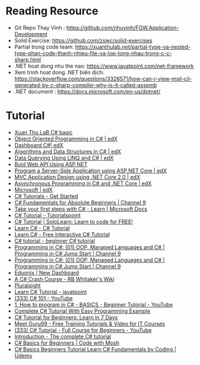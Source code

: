 # Reading Resource
- Git Repo Thay Vinh : https://github.com/nhuvinh/FGW.Application-Development
- Solid Exercise: https://github.com/zsiec/solid-exercises
- Partial trong code team: https://xuanthulab.net/partial-type-va-nested-type-phan-code-thanh-nhieu-file-va-lop-long-nhau-trong-c-c-sharp.html
- .NET hoat dong nhu the nao: https://www.javatpoint.com/net-framework
- Xem trinh hoat dong .NET biên dịch: https://stackoverflow.com/questions/3326571/how-can-i-view-msil-cil-generated-by-c-sharp-compiler-why-is-it-called-assemb
- .NET document : https://docs.microsoft.com/en-us/dotnet/
# Tutorial
- [Xuan Thu LaB C# basic](https://xuanthulab.net/lap-trinh-c-co-ban/)
- [Object Oriented Programming in C# | edX](https://www.edx.org/course/object-oriented-programming-in-c)
- [Dashboard C#| edX](https://courses.edx.org/dashboard)
- [Algorithms and Data Structures in C# | edX](https://www.edx.org/course/algorithms-and-data-structures-in-c)
- [Data Querying Using LINQ and C# | edX](https://www.edx.org/course/data-querying-using-linq-and-c)
- [Buid Web API Using ASP.NET](https://www.edx.org/course/build-web-apis-using-aspnet)
- [Program a Server-Side Application using ASP.NET Core | edX](https://www.edx.org/course/program-a-server-side-application-using-aspnet-cor)
- [MVC Application Design using .NET Core 2.0 | edX](https://www.edx.org/course/mvc-application-design-using-net-core-20)
- [Asynchronous Programming in C# and .NET Core | edX](https://www.edx.org/course/asynchronous-programming-in-c-and-net-core)
- [Microsoft | edX](https://www.edx.org/school/microsoft)
- [C# Tutorials - Get Started](https://www.tutorialsteacher.com/csharp/csharp-tutorials)
- [C# Fundamentals for Absolute Beginners | Channel 9](https://channel9.msdn.com/Series/CSharp-Fundamentals-for-Absolute-Beginners?page=2)
- [Take your first steps with C# - Learn | Microsoft Docs](https://docs.microsoft.com/vi-vn/learn/paths/csharp-first-steps/)
- [C# Tutorial - Tutorialspoint](https://www.tutorialspoint.com/csharp/index.htm)
- [C# Tutorial | SoloLearn: Learn to code for FREE!](https://www.sololearn.com/Course/CSharp/)
- [Learn C# -  C# Tutorial](https://learncs.org/)
- [Learn C# - Free Interactive C# Tutorial](https://www.learncs.org/)
- [C# tutorial - beginner C# tutorial](http://zetcode.com/lang/csharp/)
- [Programming in C#: (01) OOP, Managed Languages and C# | Programming in C# Jump Start | Channel 9](https://channel9.msdn.com/Series/Programming-in-C-Jump-Start/Programming-in-C-01-OOP-Managed-Languages-and-C)
- [Programming in C#: (01) OOP, Managed Languages and C# | Programming in C# Jump Start | Channel 9](http://www.java2s.com/Tutorial/CSharp/CatalogCSharp.htm)
- [Eduonix | New Dashboard](https://www.eduonix.com/new_dashboard/Learn-C-Sharp-Programming-From-Scratch)
- [A C# Crash Course - RB Whitaker's Wiki](http://rbwhitaker.wikidot.com/c-sharp-tutorials)
- [Pluralsight](https://app.pluralsight.com/library/)
- [Learn C# Tutorial - javatpoint](https://www.javatpoint.com/c-sharp-tutorial)
- [(333) C# 101 - YouTube](https://www.youtube.com/playlist?list=PLdo4fOcmZ0oVxKLQCHpiUWun7vlJJvUiN)
- [1. How to program in C# - BASICS - Beginner Tutorial - YouTube](https://www.youtube.com/watch?v=pSiIHe2uZ2w&list=PLPV2KyIb3jR6ZkG8gZwJYSjnXxmfPAl51&index=1)
- [Complete C# Tutorial With Easy Programming Example](https://www.completecsharptutorial.com/basic/)
- [C# Tutorial for Beginners: Learn in 7 Days](https://www.guru99.com/c-sharp-tutorial.html)
- [Meet Guru99 - Free Training Tutorials & Video for IT Courses](https://www.guru99.com/)
- [(333) C# Tutorial - Full Course for Beginners - YouTube](https://www.youtube.com/watch?v=GhQdlIFylQ8)
- [Introduction - The complete C# tutorial](https://csharp.net-tutorials.com/vi/104/getting-started/introduction/)
- [C# Basics for Beginners | Code with Mosh](https://codewithmosh.com/p/csharp-basics-for-beginners)
- [C# Basics Beginners Tutorial Learn C# Fundamentals by Coding | Udemy](https://www.udemy.com/course/csharp-tutorial-for-beginners/)